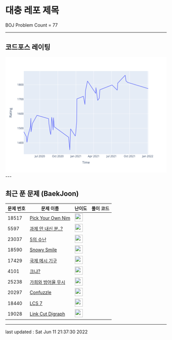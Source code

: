 # 대충 레포 제목

BOJ Problem Count = 77

---

## 코드포스 레이팅
[![Rating Graph](./cfStats.svg)](https://github.com/ingyu1008/Algorithm-Problem-Solving/blob/master/cfStats.html)---

## 최근 푼 문제 (BaekJoon)
| 문제 번호 | 문제 이름 | 난이도 | 풀이 코드 |
| --- | --- | --- | --- |
| 18517 | [Pick Your Own Nim](https://www.acmicpc.net/problem/18517) | <img height="25px" width="25px=" src="https://static.solved.ac/tier_small/27.svg"/> |  |
| 5597 | [과제 안 내신 분..?](https://www.acmicpc.net/problem/5597) | <img height="25px" width="25px=" src="https://static.solved.ac/tier_small/1.svg"/> |  |
| 23037 | [5의 수난](https://www.acmicpc.net/problem/23037) | <img height="25px" width="25px=" src="https://static.solved.ac/tier_small/1.svg"/> |  |
| 18590 | [Snowy Smile](https://www.acmicpc.net/problem/18590) | <img height="25px" width="25px=" src="https://static.solved.ac/tier_small/21.svg"/> |  |
| 17429 | [국제 메시 기구](https://www.acmicpc.net/problem/17429) | <img height="25px" width="25px=" src="https://static.solved.ac/tier_small/22.svg"/> |  |
| 4101 | [크냐?](https://www.acmicpc.net/problem/4101) | <img height="25px" width="25px=" src="https://static.solved.ac/tier_small/1.svg"/> |  |
| 25238 | [가희와 방어율 무시](https://www.acmicpc.net/problem/25238) | <img height="25px" width="25px=" src="https://static.solved.ac/tier_small/2.svg"/> |  |
| 20297 | [Confuzzle](https://www.acmicpc.net/problem/20297) | <img height="25px" width="25px=" src="https://static.solved.ac/tier_small/21.svg"/> |  |
| 18440 | [LCS 7](https://www.acmicpc.net/problem/18440) | <img height="25px" width="25px=" src="https://static.solved.ac/tier_small/26.svg"/> |  |
| 19028 | [Link Cut Digraph](https://www.acmicpc.net/problem/19028) | <img height="25px" width="25px=" src="https://static.solved.ac/tier_small/27.svg"/> |  |


---

last updated : Sat Jun 11 21:37:30 2022

